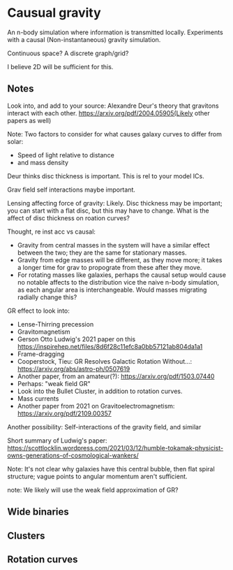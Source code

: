 # Causual gravity

An n-body simulation where information is transmitted locally.
Experiments with a causal (Non-instantaneous) gravity simulation.

Continuous space? A discrete graph/grid?

I believe 2D will be sufficient for this.


## Notes
Look into, and add to your source: Alexandre Deur's theory that gravitons interact with each other. https://arxiv.org/pdf/2004.05905(Likely other papers as well)

Note: Two factors to consider for what causes galaxy curves to differ from solar: 
 - Speed of light relative to distance
 - and mass density

Deur thinks disc thickness is important. This is rel to your model ICs.

Grav field self interactions maybe important.

Lensing affecting force of gravity: Likely. Disc thickness may be important; you can start with a flat disc, but this
may have to change. What is the affect of disc thickness on roation curves?


Thought, re inst acc vs causal:
 - Gravity from central masses in the system will have a similar effect between the two; they are the same for stationary masses.
 - Gravity from edge masses will be different, as they move more; it takes a longer time for grav to propograte from these after they move.
 - For rotating masses like galaxies, perhaps the causal setup would cause no notable affects to the distribution
vice the naive n-body simulation, as each angular area is interchangeable. Would masses migrating radially change this?


GR effect to look into:
 - Lense-Thirring precession
 - Gravitomagnetism
 - Gerson Otto Ludwig's 2021 paper on this https://inspirehep.net/files/8d6f28c11efc8a0bb57121ab804da1a1
 - Frame-dragging
 - Cooperstock, Tieu: GR Resolves Galactic Rotation Without...: https://arxiv.org/abs/astro-ph/0507619
 - Another paper, from an amateur(?): https://arxiv.org/pdf/1503.07440
 - Perhaps: "weak field GR"
 - Look into the Bullet Cluster, in addition to rotation curves.
 - Mass currents
 - Another paper from 2021 on Gravitoelectromagnetism: https://arxiv.org/pdf/2109.00357


Another possibility: Self-interactions of the gravity field, and similar


Short summary of Ludwig's paper: https://scottlocklin.wordpress.com/2021/03/12/humble-tokamak-physicist-owns-generations-of-cosmological-wankers/

Note: It's not clear why galaxies have this central bubble, then flat spiral structure; vague points to angular momentum aren't sufficient. 

note: We likely will use the weak field approximation of GR?

## Wide binaries


## Clusters


## Rotation curves